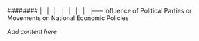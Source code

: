######## |   |   |   |   |   |   |   ├── Influence of Political Parties or Movements on National Economic Policies

*Add content here*
